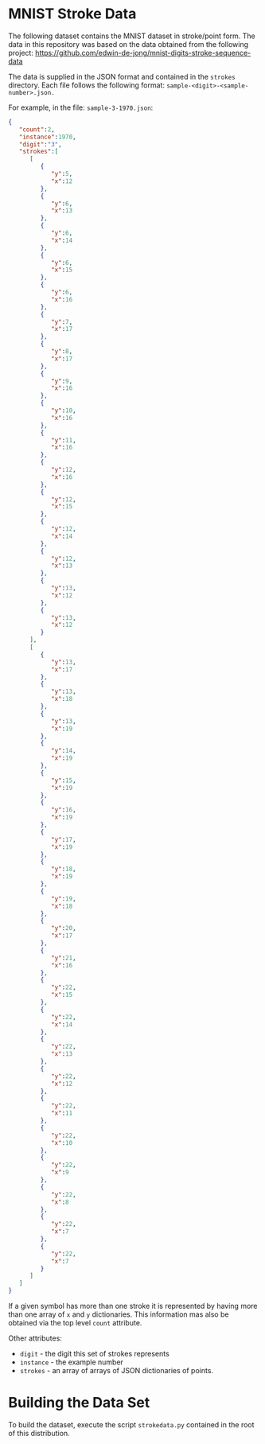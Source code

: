 # MNIST Stroke Data

The following dataset contains the MNIST dataset in stroke/point form. The data in this repository was based on the data obtained from the following project: https://github.com/edwin-de-jong/mnist-digits-stroke-sequence-data

The data is supplied in the JSON format and contained in the `strokes` directory. Each file follows the following format: `sample-<digit>-<sample-number>.json.`

For example, in the file: `sample-3-1970.json`:

```json 
{
   "count":2,
   "instance":1970,
   "digit":"3",
   "strokes":[
      [
         {
            "y":5,
            "x":12
         },
         {
            "y":6,
            "x":13
         },
         {
            "y":6,
            "x":14
         },
         {
            "y":6,
            "x":15
         },
         {
            "y":6,
            "x":16
         },
         {
            "y":7,
            "x":17
         },
         {
            "y":8,
            "x":17
         },
         {
            "y":9,
            "x":16
         },
         {
            "y":10,
            "x":16
         },
         {
            "y":11,
            "x":16
         },
         {
            "y":12,
            "x":16
         },
         {
            "y":12,
            "x":15
         },
         {
            "y":12,
            "x":14
         },
         {
            "y":12,
            "x":13
         },
         {
            "y":13,
            "x":12
         },
         {
            "y":13,
            "x":12
         }
      ],
      [
         {
            "y":13,
            "x":17
         },
         {
            "y":13,
            "x":18
         },
         {
            "y":13,
            "x":19
         },
         {
            "y":14,
            "x":19
         },
         {
            "y":15,
            "x":19
         },
         {
            "y":16,
            "x":19
         },
         {
            "y":17,
            "x":19
         },
         {
            "y":18,
            "x":19
         },
         {
            "y":19,
            "x":18
         },
         {
            "y":20,
            "x":17
         },
         {
            "y":21,
            "x":16
         },
         {
            "y":22,
            "x":15
         },
         {
            "y":22,
            "x":14
         },
         {
            "y":22,
            "x":13
         },
         {
            "y":22,
            "x":12
         },
         {
            "y":22,
            "x":11
         },
         {
            "y":22,
            "x":10
         },
         {
            "y":22,
            "x":9
         },
         {
            "y":22,
            "x":8
         },
         {
            "y":22,
            "x":7
         },
         {
            "y":22,
            "x":7
         }
      ]
   ]
}
```

If a given symbol has more than one stroke it is represented by having more than one array of `x` and `y` dictionaries. This information mas also be obtained via the top level `count` attribute. 

Other attributes:

- `digit` - the digit this set of strokes represents
- `instance` - the example number
- `strokes`  - an array of arrays of JSON dictionaries of points. 


# Building the Data Set

To build the dataset, execute the script `strokedata.py` contained in the root of this distribution. 


<script>
  (function(i,s,o,g,r,a,m){i['GoogleAnalyticsObject']=r;i[r]=i[r]||function(){
  (i[r].q=i[r].q||[]).push(arguments)},i[r].l=1*new Date();a=s.createElement(o),
  m=s.getElementsByTagName(o)[0];a.async=1;a.src=g;m.parentNode.insertBefore(a,m)
  })(window,document,'script','https://www.google-analytics.com/analytics.js','ga');

  ga('create', 'UA-88910845-1', 'auto');
  ga('send', 'pageview');

</script>
